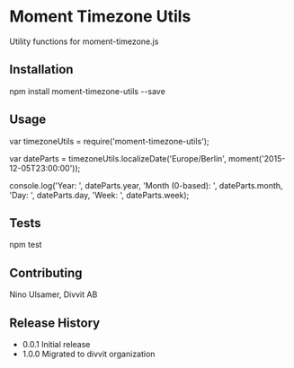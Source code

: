 Moment Timezone Utils
=========

Utility functions for moment-timezone.js

## Installation

  npm install moment-timezone-utils --save

## Usage

  var timezoneUtils = require('moment-timezone-utils');

  var dateParts = timezoneUtils.localizeDate('Europe/Berlin', moment('2015-12-05T23:00:00'));

  console.log('Year: ', dateParts.year, 'Month (0-based): ', dateParts.month, 'Day: ', dateParts.day, 'Week: ', dateParts.week);

## Tests

  npm test

## Contributing

Nino Ulsamer, Divvit AB

## Release History

* 0.0.1 Initial release
* 1.0.0 Migrated to divvit organization
